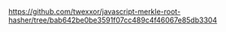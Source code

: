 https://github.com/twexxor/javascript-merkle-root-hasher/tree/bab642be0be3591f07cc489c4f46067e85db3304
